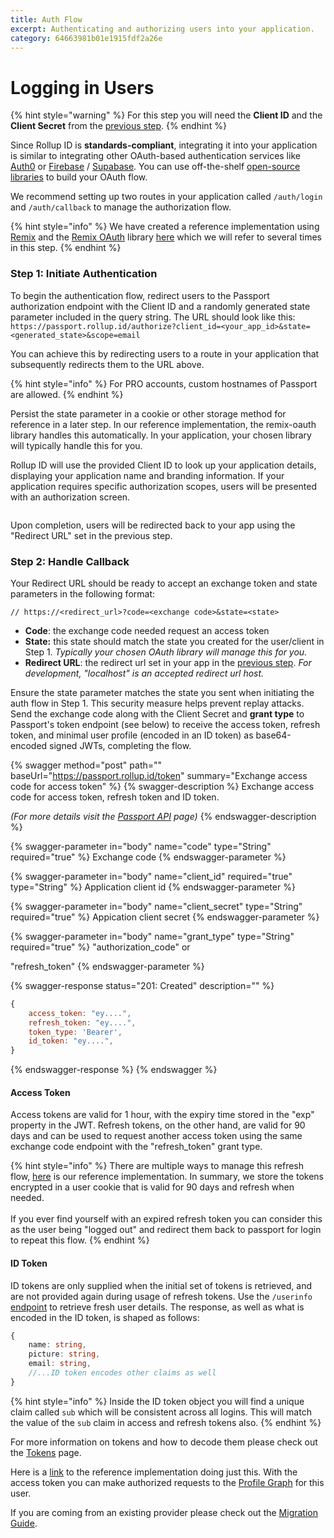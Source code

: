 ```yaml
---
title: Auth Flow
excerpt: Authenticating and authorizing users into your application.
category: 64663981b01e1915fdf2a26e
---
```


# Logging in Users

{% hint style="warning" %}
For this step you will need the **Client ID** and the **Client Secret** from the [previous step](create-an-application.md).
{% endhint %}

Since Rollup ID is **standards-compliant**, integrating it into your application is similar to integrating other OAuth-based authentication services like [Auth0](https://auth0.com/) or [Firebase](https://firebase.google.com/) / [Supabase](https://supabase.com/). You can use off-the-shelf [open-source libraries](https://oauth.net/code/) to build your OAuth flow.

We recommend setting up two routes in your application called `/auth/login` and `/auth/callback` to manage the authorization flow.

{% hint style="info" %}
We have created a reference implementation using [Remix](https://remix.run/) and the [Remix OAuth](https://github.com/sergiodxa/remix-auth) library [here](https://github.com/proofzero/rollupid/tree/main/apps/profile/app/routes/auth) which we will refer to several times in this step.
{% endhint %}

### Step 1: Initiate Authentication

To begin the authentication flow, redirect users to the Passport authorization endpoint with the Client ID and a randomly generated state parameter included in the query string. The URL should look like this: `https://passport.rollup.id/authorize?client_id=<your_app_id>&state=<generated_state>&scope=email`

You can achieve this by redirecting users to a route in your application that subsequently redirects them to the URL above.&#x20;

{% hint style="info" %}
For PRO accounts, custom hostnames of Passport are allowed.
{% endhint %}

Persist the state parameter in a cookie or other storage method for reference in a later step. In our reference implementation, the remix-oauth library handles this automatically. In your application, your chosen library will typically handle this for you.

Rollup ID will use the provided Client ID to look up your application details, displaying your application name and branding information. If your application requires specific authorization scopes, users will be presented with an authorization screen.

<figure><img src="../.gitbook/assets/13.png" alt=""><figcaption></figcaption></figure>

Upon completion, users will be redirected back to your app using the "Redirect URL" set in the previous step.

### Step 2: Handle Callback

Your Redirect URL should be ready to accept an exchange token and state parameters in the following format:

```
// https://<redirect_url>?code=<exchange code>&state=<state>
```

- **Code**: the exchange code needed request an access token
- **State:** this state should match the state you created for the user/client in Step 1. _Typically your chosen OAuth library will manage this for you._
- **Redirect URL**: the redirect url set in your app in the [previous step](create-an-application.md). _For development, "localhost" is an accepted redirect url host._

Ensure the state parameter matches the state you sent when initiating the auth flow in Step 1. This security measure helps prevent replay attacks. Send the exchange code along with the Client Secret and **grant type** to Passport's token endpoint (see below) to receive the access token, refresh token, and minimal user profile (encoded in an ID token) as base64-encoded signed JWTs, completing the flow.

{% swagger method="post" path="" baseUrl="https://passport.rollup.id/token" summary="Exchange access code for access token" %}
{% swagger-description %}
Exchange access code for access token, refresh token and ID token.

_(For more details visit the_ [_Passport API_](../platform/passport.md) _page)_
{% endswagger-description %}

{% swagger-parameter in="body" name="code" type="String" required="true" %}
Exchange code
{% endswagger-parameter %}

{% swagger-parameter in="body" name="client_id" required="true" type="String" %}
Application client id
{% endswagger-parameter %}

{% swagger-parameter in="body" name="client_secret" type="String" required="true" %}
Appication client secret
{% endswagger-parameter %}

{% swagger-parameter in="body" name="grant_type" type="String" required="true" %}
"authorization_code" or

"refresh_token"
{% endswagger-parameter %}

{% swagger-response status="201: Created" description="" %}

```javascript
{
    access_token: "ey....",
    refresh_token: "ey....",
    token_type: 'Bearer',
    id_token: "ey....",
}
```

{% endswagger-response %}
{% endswagger %}

#### Access Token

Access tokens are valid for 1 hour, with the expiry time stored in the "exp" property in the JWT. Refresh tokens, on the other hand, are valid for 90 days and can be used to request another access token using the same exchange code endpoint with the "refresh_token" grant type.

{% hint style="info" %}
There are multiple ways to manage this refresh flow, [here](../../apps/profile/app/utils/session.server.tsx#L52) is our reference implementation. In summary, we store the tokens encrypted in a user cookie that is valid for 90 days and refresh when needed.\
\
If you ever find yourself with an expired refresh token you can consider this as the user being "logged out" and redirect them back to passport for login to repeat this flow.
{% endhint %}

#### ID Token

ID tokens are only supplied when the initial set of tokens is retrieved, and are not provided again during usage of refresh tokens. Use the `/userinfo` [endpoint](../reference/passport-api.md#user-info) to retrieve fresh user details. The response, as well as what is encoded in the ID token, is shaped as follows:

```typescript
{
    name: string,
    picture: string,
    email: string,
    //...ID token encodes other claims as well
}
```

{% hint style="info" %}
Inside the ID token object you will find a unique claim called `sub` which will be consistent across all logins. This will match the value of the `sub` claim in access and refresh tokens also.
{% endhint %}

For more information on tokens and how to decode them please check out the [Tokens](../advanced/tokens.md) page.

Here is a [link](../../apps/profile/app/routes/auth/callback.tsx) to the reference implementation doing just this. With the access token you can make authorized requests to the [Profile Graph](../platform/profile-graph.md) for this user.

If you are coming from an existing provider please check out the [Migration Guide](../advanced/migration-guide.md).
